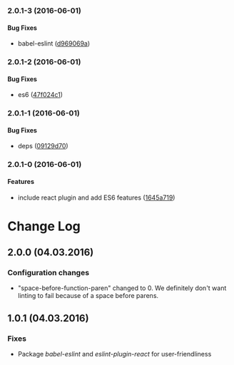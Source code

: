 <a name="2.0.1-3"></a>
### 2.0.1-3 (2016-06-01)


#### Bug Fixes

* babel-eslint ([d969069a](git+https://github.com/Netflix/eslint-config-netflix-dea.git/commit/d969069a))


<a name="2.0.1-2"></a>
### 2.0.1-2 (2016-06-01)


#### Bug Fixes

* es6 ([47f024c1](git+https://github.com/Netflix/eslint-config-netflix-dea.git/commit/47f024c1))


<a name="2.0.1-1"></a>
### 2.0.1-1 (2016-06-01)


#### Bug Fixes

* deps ([09129d70](git+https://github.com/Netflix/eslint-config-netflix-dea.git/commit/09129d70))


<a name="2.0.1-0"></a>
### 2.0.1-0 (2016-06-01)


#### Features

* include react plugin and add ES6 features ([1645a719](git+https://github.com/Netflix/eslint-config-netflix-dea.git/commit/1645a719))


# Change Log

## 2.0.0 (04.03.2016)

### Configuration changes
* "space-before-function-paren" changed to 0. We definitely don't want linting to fail because of a space before parens. 

## 1.0.1 (04.03.2016)

### Fixes
* Package *babel-eslint* and *eslint-plugin-react* for user-friendliness
